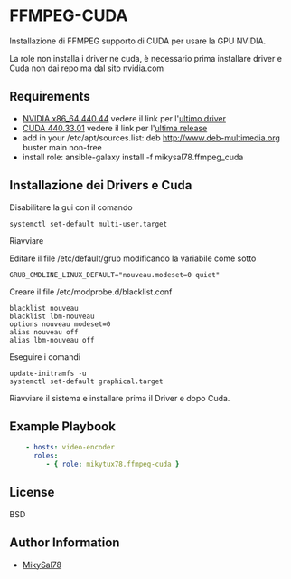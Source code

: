 FFMPEG-CUDA
=========

Installazione di FFMPEG supporto di CUDA per usare la GPU NVIDIA.

La role non installa i driver ne cuda, è necessario prima installare driver e Cuda non dai repo ma dal sito nvidia.com


Requirements
----------------

- [NVIDIA x86_64 440.44](http://it.download.nvidia.com/XFree86/Linux-x86_64/440.44/NVIDIA-Linux-x86_64-440.44.run)
  vedere il link per l'[ultimo driver](https://www.nvidia.it/Download/driverResults.aspx/156100/it)
- [CUDA 440.33.01](http://developer.download.nvidia.com/compute/cuda/10.2/Prod/local_installers/cuda_10.2.89_440.33.01_linux.run)
  vedere il link per l'[ultima release](https://developer.nvidia.com/cuda-downloads?target_os=Linux&target_arch=x86_64&target_distro=Ubuntu&target_version=1804)
- add in your /etc/apt/sources.list: deb http://www.deb-multimedia.org buster main non-free
- install role: ansible-galaxy install -f mikysal78.ffmpeg_cuda


Installazione dei Drivers e Cuda
----------------
Disabilitare la gui con il comando
```
systemctl set-default multi-user.target
```
Riavviare

Editare il file /etc/default/grub modificando la variabile come sotto
```
GRUB_CMDLINE_LINUX_DEFAULT="nouveau.modeset=0 quiet"
```

Creare il file /etc/modprobe.d/blacklist.conf
```
blacklist nouveau
blacklist lbm-nouveau
options nouveau modeset=0
alias nouveau off
alias lbm-nouveau off
```
Eseguire i comandi
```
update-initramfs -u
systemctl set-default graphical.target
```
Riavviare il sistema e installare prima il Driver e dopo Cuda.


Example Playbook
----------------

```Yaml
    - hosts: video-encoder
      roles:
         - { role: mikytux78.ffmpeg-cuda }
```

License
-------

BSD

Author Information
------------------

- [MikySal78](https://github.com/mikysal78)
